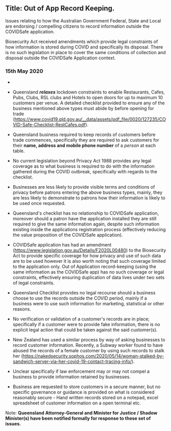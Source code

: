 Title: Out of App Record Keeping.
---
Issues relating to how the Australian Government Federal, State and Local are endorsing / compelling citizens to record information outside the COVIDSafe application.

Biosecurity Act received amendments which provide legal constraints of how information is stored during COVID and specifically its disposal.  There is no such legislation in place to cover the same conditions of collection and disposal outside the COVIDSafe Application context.


### 15th May 2020

* <?# Twitter 1261109562498637824 /?>

* Queensland *__relaxes__* lockdown constraints to enable Restaurants, Cafes, Pubs, Clubs, RSL clubs and Hotels to open doors for up to maximum 10 customers per venue. A detailed checklist provided to ensure any of the business mentioned above types must abide by before opening for trade (https://www.covid19.qld.gov.au/__data/assets/pdf_file/0020/127235/COVID-Safe-Checklist-RestCafes.pdf).

* Queensland business required to keep records of customers before trade commences, specifically they are required to ask customers for their __name, address and mobile phone number__ of a *person* at each table.

* No current legislation beyond Privacy Act 1988 provides any legal coverage as to what business is required to do with the information gathered during the COVID outbreak, specifically with regards to the checklist.

* Businesses are less likely to provide visible terms and conditions of privacy before patrons entering the above business types, mainly, they are less likely to demonstrate to patrons how their information is likely to be used once requested.

* Queensland's checklist has no relationship to COVIDSafe application, moreover should a patron have the application installed they are still required to give the same information again, despite such information existing inside the applications registration process (effectively reducing the value proposition of the COVIDSafe application).

* COVIDSafe application has had an amendment (https://www.legislation.gov.au/Details/F2020L00480) to the Biosecurity Act to provide specific coverage for how privacy and use of such data are to be used however it is also worth noting that such coverage limited to the application only. Out of Application record-keeping (using the same information as the COVIDSafe app) has no such coverage or legal constraints, effectively ensuring duplication of data lives under two sets of legal constraints.

* Queensland Checklist provides no legal recourse should a business choose to use the records outside the COVID period, mainly if a business were to use such information for marketing, statistical or other reasons.

* No verification or validation of a customer's records are in place; specifically if a customer were to provide fake information, there is no explicit legal action that could be taken against the said customer(s).

* New Zealand has used a similar process by way of asking businesses to record customer information. Recently, a Subway worker found to have abused the records of a female customer by using such records to stalk her (https://nakedsecurity.sophos.com/2020/05/14/woman-stalked-by-sandwich-server-via-her-covid-19-contact-tracing-info/).

* Unclear specifically if law enforcement may or may not compel a business to provide information retained by businesses.

* Business are requested to store customers in a secure manner, but no specific governance or guidance is provided on what is considered reasonably secure - Hand written records stored on a notepad, excel spreadsheet of customer information on a open terminal etc.


Note: __Queensland Attorney-General and Minister for Justice / Shadow Minister(s) have been notified formally for response to these set of issues.__

